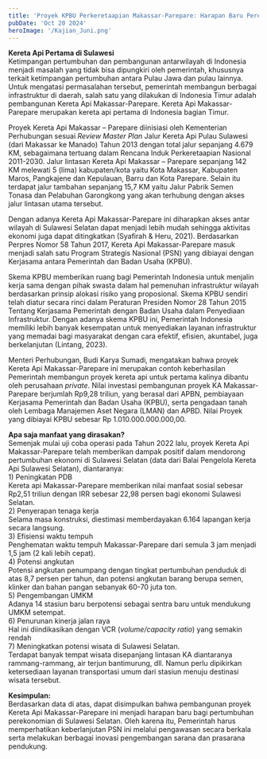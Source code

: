 ```yaml
---
title: 'Proyek KPBU Perkeretaapian Makassar-Parepare: Harapan Baru Perekonomian di Sulawesi Selatan'
pubDate: 'Oct 20 2024'
heroImage: '/Kajian_Juni.png'
---
```

 
**Kereta Api Pertama di Sulawesi**  
Ketimpangan   pertumbuhan   dan   pembangunan   antarwilayah di Indonesia menjadi masalah yang tidak bisa dipungkiri oleh pemerintah, khususnya terkait ketimpangan pertumbuhan antara Pulau Jawa  dan pulau  lainnya. Untuk mengatasi permasalahan tersebut, pemerintah membangun berbagai infrastruktur di daerah, salah satu yang dilakukan di Indonesia Timur adalah pembangunan Kereta Api Makassar-Parepare. Kereta Api Makassar-Parepare merupakan kereta api pertama di Indonesia bagian Timur.

Proyek Kereta Api Makassar – Parepare diinisiasi oleh Kementerian Perhubungan sesuai *Review Master Plan* Jalur Kereta Api Pulau Sulawesi (dari Makassar ke Manado) Tahun 2013 dengan total jalur sepanjang 4.679 KM, sebagaimana tertuang dalam Rencana Induk Perkeretaapian Nasional 2011-2030. Jalur lintasan Kereta Api Makassar – Parepare sepanjang 142 KM melewati 5 (lima) kabupaten/kota yaitu Kota Makassar, Kabupaten Maros, Pangkajene dan Kepulauan, Barru dan Kota Parepare. Selain itu terdapat jalur tambahan sepanjang 15,7 KM yaitu Jalur Pabrik Semen Tonasa dan Pelabuhan Garongkong yang akan terhubung dengan akses jalur lintasan utama tersebut.

Dengan adanya Kereta Api Makassar-Parepare ini diharapkan akses antar wilayah di Sulawesi Selatan dapat menjadi lebih mudah sehingga aktivitas ekonomi juga dapat ditingkatkan (Syafirah & Heru, 2021). Berdasarkan Perpres Nomor 58 Tahun 2017, Kereta Api Makassar-Parepare masuk menjadi salah satu Program Strategis Nasional (PSN) yang dibiayai dengan Kerjasama antara Pemerintah dan Badan Usaha (KPBU).

Skema KPBU memberikan ruang bagi Pemerintah Indonesia untuk menjalin kerja sama dengan pihak swasta dalam hal pemenuhan infrastruktur wilayah berdasarkan prinsip alokasi risiko yang proposional. Skema KPBU sendiri telah diatur secara rinci dalam Peraturan Presiden Nomor 28 Tahun 2015 Tentang Kerjasama Pemerintah dengan Badan Usaha dalam Penyediaan Infrastruktur. Dengan adanya skema KPBU ini, Pemerintah Indonesia memiliki lebih banyak kesempatan untuk menyediakan layanan infrastruktur yang memadai bagi masyarakat dengan cara efektif, efisien, akuntabel, juga berkelanjutan (Lintang, 2023).

Menteri Perhubungan, Budi Karya Sumadi, mengatakan bahwa proyek Kereta Api Makassar-Parepare ini merupakan contoh keberhasilan Pemerintah membangun proyek kereta api untuk pertama kalinya dibantu oleh perusahaan *private*. Nilai investasi pembangunan proyek KA Makassar-Parepare berjumlah Rp9,28 triliun, yang berasal dari APBN, pembiayaan Kerjasama Pemerintah dan Badan Usaha (KPBU), serta pengadaan tanah oleh Lembaga Manajemen Aset Negara (LMAN) dan APBD. Nilai Proyek yang dibiayai KPBU sebesar Rp 1.010.000.000.000,00.

**Apa saja manfaat yang dirasakan?**  
Semenjak mulai uji coba operasi pada Tahun 2022 lalu, proyek Kereta Api Makassar-Parepare telah memberikan dampak positif dalam mendorong pertumbuhan ekonomi di Sulawesi Selatan (data dari Balai Pengelola Kereta Api Sulawesi Selatan), diantaranya:  
1\)	Peningkatan PDB  
Kereta api Makassar-Parepare memberikan nilai manfaat sosial sebesar Rp2,51 triliun dengan IRR sebesar 22,98 persen bagi ekonomi Sulawesi Selatan.  
2\)	Penyerapan tenaga kerja  
Selama masa konstruksi, diestimasi memberdayakan 6.164 lapangan kerja secara langsung.  
3\)	Efisiensi waktu tempuh  
Penghematan waktu tempuh Makassar-Parepare dari semula 3 jam menjadi 1,5 jam (2 kali lebih cepat).  
4\)	Potensi angkutan  
Potensi angkutan penumpang dengan tingkat pertumbuhan penduduk di atas 8,7 persen per tahun, dan potensi angkutan barang berupa semen, klinker dan bahan pangan sebanyak 60-70 juta ton.  
5\)	Pengembangan UMKM  
Adanya 14 stasiun baru berpotensi sebagai sentra baru untuk mendukung UMKM setempat.  
6\)	Penurunan kinerja jalan raya  
Hal ini diindikasikan dengan VCR (*volume/capacity ratio*) yang semakin rendah  
7\)	Meningkatkan potensi wisata di Sulawesi Selatan.  
Terdapat banyak tempat wisata disepanjang lintasan KA diantaranya rammang-rammang, air terjun bantimurung, dll. Namun perlu dipikirkan ketersediaan layanan transportasi umum dari stasiun menuju destinasi wisata tersebut.  
 
**Kesimpulan:**  
Berdasarkan data di atas, dapat disimpulkan bahwa pembangunan proyek Kereta Api Makassar-Parepare ini menjadi harapan baru bagi pertumbuhan perekonomian di Sulawesi Selatan. Oleh karena itu, Pemerintah harus memperhatikan keberlanjutan PSN ini melalui pengawasan secara berkala serta melakukan berbagai inovasi pengembangan sarana dan prasarana pendukung.